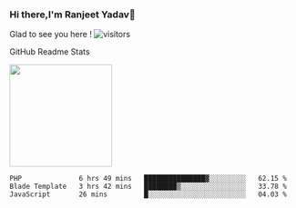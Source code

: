 ### Hi there,I'm Ranjeet Yadav👋

Glad to see you here ! ![visitors](https://visitor-badge.glitch.me/badge?page_id=${ranjeetproject}.${ranjeetproject.repo.id}) 

GitHub Readme Stats 

<img height="180em" src="https://github-readme-stats.vercel.app/api?username=ranjeetproject&show_icons=true&hide_border=true&&count_private=true&include_all_commits=true" />

<!--START_SECTION:waka-->
```text
PHP              6 hrs 49 mins   ███████████████▓░░░░░░░░░   62.15 % 
Blade Template   3 hrs 42 mins   ████████▒░░░░░░░░░░░░░░░░   33.78 % 
JavaScript       26 mins         █░░░░░░░░░░░░░░░░░░░░░░░░   04.03 % 
```
<!--END_SECTION:waka-->
